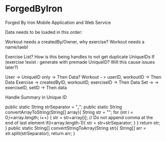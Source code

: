 # ForgedByIron
Forged By Iron Mobile Application and Web Service

Data needs to be loaded in this order:

Workout needs a createdBy/Owner, why exercise?
Workout needs a name/laebl

Exercise List? How is this being handles to not get duplicate UniqueIDs
If (exercise !exist : generate with premade UniqueID? Will this cause issues later?)

User -> UniqueID only -> Then Data?
Workout - > userID, workoutID -> Then Data
Exercise -> createdByID, workoutID, exerciseID -> Then Data
Set -> -> exerciseID, setID -> Then data

Handle Summary in Unique ID



public static String strSeparator = "__,__";
public static String convertArrayToString(String[] array){
    String str = "";
    for (int i = 0;i<array.length; i++) {
        str = str+array[i];
        // Do not append comma at the end of last element
        if(i<array.length-1){
            str = str+strSeparator;
        }
    }
    return str;
}
public static String[] convertStringToArray(String str){
    String[] arr = str.split(strSeparator);
    return arr;
}